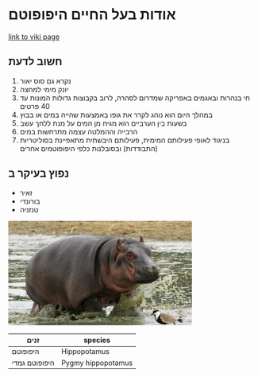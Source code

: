 # אודות בעל החיים היפופוטם
[link to viki page](https://he.wikipedia.org/wiki/%D7%94%D7%99%D7%A4%D7%95%D7%A4%D7%95%D7%98%D7%9D)
## חשוב לדעת 
1. נקרא גם סוס יאור
2. יונק מימי למחצה
3. חי בנהרות ובאגמים באפריקה שמדרום לסהרה, לרוב בקבוצות גדולות המונות עד 40 פרטים
4. במהלך היום הוא נוהג לקרר את גופו באמצעות שהייה במים או בבוץ
5. בשעות בין הערביים הוא מגיח מן המים על מנת ללחך עשב
6. הרבייה וההמלטה עצמה מתרחשות במים
7. בניגוד לאופי פעילותם המימית, פעילותם היבשתית מתאפיינת בסוליטריות (התבודדות) ובסובלנות כלפי היפופוטמים אחרים
## נפוץ בעיקר ב
- זאיר
- בורונדי
- טנזניה

![Image of hipo](/images/hipo_image.jpg)

זנים | species
-------|--------
היפופוטם | Hippopotamus
היפופוטם גמדי | Pygmy hippopotamus
